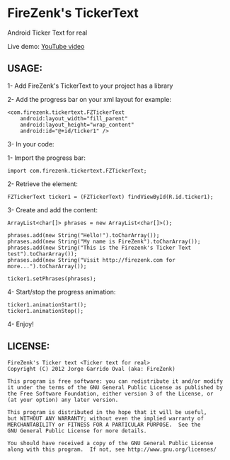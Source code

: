 FireZenk's TickerText
======================

Android Ticker Text for real

Live demo: [YouTube video](uploading...)

USAGE:
----------------------

1- Add FireZenk's TickerText to your project has a library

2- Add the progress bar on your xml layout for example:

    <com.firezenk.tickertext.FZTickerText
        android:layout_width="fill_parent"
        android:layout_height="wrap_content"
        android:id="@+id/ticker1" />
          
3- In your code:

  1- Import the progress bar:
  
    import com.firezenk.tickertext.FZTickerText;
    
  2- Retrieve the element:
  
    FZTickerText ticker1 = (FZTickerText) findViewById(R.id.ticker1);
    
  3- Create and add the content:
  
    ArrayList<char[]> phrases = new ArrayList<char[]>();

    phrases.add(new String("Hello!").toCharArray());
    phrases.add(new String("My name is FireZenk").toCharArray());
    phrases.add(new String("This is the Firezenk's Ticker Text test").toCharArray());
    phrases.add(new String("Visit http://firezenk.com for more...").toCharArray());

    ticker1.setPhrases(phrases);
    
  4- Start/stop the progress animation:
  
    ticker1.animationStart();
    ticker1.animationStop();

4- Enjoy!

LICENSE:
----------------------

    FireZenk's Ticker text <Ticker text for real>
    Copyright (C) 2012 Jorge Garrido Oval (aka: FireZenk)

    This program is free software: you can redistribute it and/or modify
    it under the terms of the GNU General Public License as published by
    the Free Software Foundation, either version 3 of the License, or
    (at your option) any later version.

    This program is distributed in the hope that it will be useful,
    but WITHOUT ANY WARRANTY; without even the implied warranty of
    MERCHANTABILITY or FITNESS FOR A PARTICULAR PURPOSE.  See the
    GNU General Public License for more details.

    You should have received a copy of the GNU General Public License
    along with this program.  If not, see http://www.gnu.org/licenses/